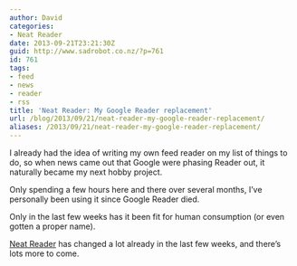 ```yaml
---
author: David
categories:
- Neat Reader
date: 2013-09-21T23:21:30Z
guid: http://www.sadrobot.co.nz/?p=761
id: 761
tags:
- feed
- news
- reader
- rss
title: 'Neat Reader: My Google Reader replacement'
url: /blog/2013/09/21/neat-reader-my-google-reader-replacement/
aliases: /2013/09/21/neat-reader-my-google-reader-replacement/
---
```


I already had the idea of writing my own feed reader on my list of things to do, so when news came out that Google were phasing Reader out, it naturally became my next hobby project.

Only spending a few hours here and there over several months, I’ve personally been using it since Google Reader died.

Only in the last few weeks has it been fit for human consumption (or even gotten a proper name).

<a href="http://www.neatreader.com/" target="_blank">Neat Reader</a> has changed a lot already in the last few weeks, and there’s lots more to come.